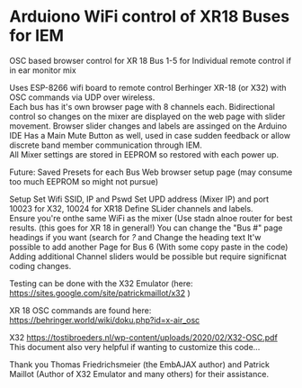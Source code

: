 # Arduiono WiFi control of XR18 Buses for IEM
OSC based browser control for XR 18 Bus 1-5 for Individual remote control if in ear monitor mix

Uses ESP-8266 wifi board to remote control Berhinger XR-18 (or X32) with OSC commands via UDP over wireless.  
Each bus has it's own browser page with 8 channels each.  Bidirectional control so changes on the mixer are displayed on the web page with slider movement. 
Browser slider changes and labels are assinged on the Arduino IDE
Has a Main Mute Button as well, used in case sudden feedback or allow discrete band member communication through IEM.  
All Mixer settings are stored in EEPROM so restored with each power up.  

Future:
Saved Presets for each Bus
Web browser setup page (may consume too much EEPROM so might not pursue)

Setup
Set Wifi SSID, IP and Pswd
Set UPD address (Mixer IP) and port 10023 for X32, 10024 for XR18
Define SLider channels and labels.  
Ensure you're onthe same WiFi as the mixer (Use stadn alnoe router for best results. (this goes for XR 18 in general!)
You can change the "Bus #" page headings if you want (search for *?* and Change the heading text
It'w possible to add another Page for Bus 6 (With some copy paste in the code)
Adding additional Channel sliders would be possible but require significnat coding changes. 

Testing can be done with the X32 Emulator (here: https://sites.google.com/site/patrickmaillot/x32  )

XR 18 OSC commands are found here: 
https://behringer.world/wiki/doku.php?id=x-air_osc

X32 
https://tostibroeders.nl/wp-content/uploads/2020/02/X32-OSC.pdf 
This document also very helpful if wanting to customize this code...

Thank you Thomas Friedrichsmeier (the EmbAJAX author) and Patrick Maillot (Author of X32 Emulator and many others) for their assistance.  
